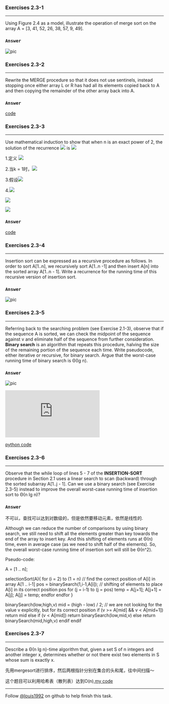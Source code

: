 ### Exercises 2.3-1
***
Using Figure 2.4 as a model, illustrate the operation of merge sort on the array A = [3, 41, 52, 26, 38, 57, 9, 49].

### `Answer`
![pic](./repo/s3/1.png)


### Exercises 2.3-2
***
Rewrite the MERGE procedure so that it does not use sentinels, instead stopping once either array L or R has had all its elements copied back to A and then copying the remainder of the other array back into A.

### `Answer`
[code](./exercise_code/merge-sort.py)


### Exercises 2.3-3
***
Use mathematical induction to show that when n is an exact power of 2, the solution of the recurrence
![](./repo/s3/2.png) is ![](http://latex.codecogs.com/gif.latex?T\(n\)=n\\lg{n})

1.定义 ![](http://latex.codecogs.com/gif.latex?F\(k\)=T\(2^k\))

2.当k = 1时，![](http://latex.codecogs.com/gif.latex?F\(1\)=T\(2\)=2=2\lg{2}=2^1\lg{2^1})

3.假设![](http://latex.codecogs.com/gif.latex?F\(k\)=2^k\\lg{2^k})

4.![](http://latex.codecogs.com/gif.latex?F\(k+1\)=T\(2^{k+1}\)=2T\(2^k\)+2^{k+1})

  ![](http://latex.codecogs.com/gif.latex?=2*2^k\lg{2^k}+2^{k+1}=2^{k+1}\(\lg{2^k}+1\))
  
  ![](http://latex.codecogs.com/gif.latex?=2^{k+1}\(\lg{2^k}+\lg{2}\)=2^{k+1}\lg{2^{k+1}}) 


### `Answer`
[code](./exercise_code/merge-sort.py)


### Exercises 2.3-4
***
Insertion sort can be expressed as a recursive procedure as follows. In order to sort A[1..n], we recursively sort A[1..n -1] and then insert A[n] into the sorted array A[1..n - 1]. Write a recurrence for the running time of this recursive version of insertion sort.

### `Answer`
![pic](./repo/s3/3.png)

### Exercises 2.3-5
***
Referring back to the searching problem (see Exercise 2.1-3), observe that if the sequence A is sorted, we can check the midpoint of the sequence against v and eliminate half of the sequence from further consideration. **Binary search** is an algorithm that repeats this procedure, halving the size of the remaining portion of the sequence each time. Write pseudocode, either iterative or recursive, for binary search. Argue that the worst-case running time of binary search is Θ(lg n).
### `Answer`
![pic](./repo/s3/4.png)

![](http://latex.codecogs.com/gif.latex?T\(n\)=T\(n/2\)+C)

[python code](./exercise_code/binary-search.py)


### Exercises 2.3-6
***
Observe that the while loop of lines 5 - 7 of the **INSERTION-SORT** procedure in Section 2.1 uses a linear search to scan (backward) through the sorted subarray A[1..j - 1]. Can we use a binary search (see Exercise 2.3-5) instead to improve the overall worst-case running time of insertion sort to Θ(n lg n)?

### `Answer`
不可以，查找可以达到对数级的，但是依然要移动元素，依然是线性的.

Although we can reduce the number of comparisons by using binary search, we still need to shift all the elements greater than key towards the end of the array to insert key. And this shifting of elements runs at Θ(n) time, even in average case (as we need to shift half of the elements). So, the overall worst-case running time of insertion sort will still be Θ(n^2).

Pseudo-code:

A = [1 .. n];

selectionSort(A){
	for (i = 2) to (1 = n)
		// find the correct position of A[i] in array A[1 .. i-1]
		pos = binarySearch(1,i-1,A[i]);
    		// shifting of elements to place A[i] in its correct position pos
		for (j = i-1) to (j = pos)
			temp = A[j+1];
			A[j+1] = A[j];
			A[j] = temp;
		endfor
	endfor
}

binarySearch(low,high,v)
	mid = (high - low) / 2;
	// we are not looking for the value v explicitly, but for its correct position
	if (v >= A[mid] && v < A[mid+1])
		return mid
	else
		if (v < A[mid])
			return binarySearch(low,mid,v)
		else
			return binarySearch(mid,high,v)
		endif
	endif

### Exercises 2.3-7
***
Describe a Θ(n lg n)-time algorithm that, given a set S of n integers and another integer x,
determines whether or not there exist two elements in S whose sum is exactly x.


先用mergesort进行排序，然后两根指针分别在集合的头和尾，往中间扫描～


这个题目可以利用哈希表（散列表）达到O(n),[my code](https://github.com/gzc/leetcode/blob/master/cpp/001-010/Two%20Sum.cpp)

***
Follow [@louis1992](https://github.com/gzc) on github to help finish this task.

